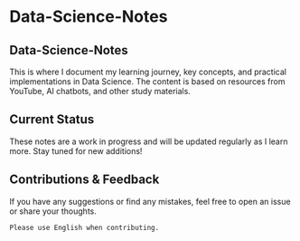 # Data-Science-Notes

## Data-Science-Notes
This is where I document my learning journey, key concepts, and practical implementations in Data Science. The content is based on resources from YouTube, AI chatbots, and other study materials.

## Current Status
These notes are a work in progress and will be updated regularly as I learn more. Stay tuned for new additions!

## Contributions & Feedback
If you have any suggestions or find any mistakes, feel free to open an issue or share your thoughts.

`Please use English when contributing.`

